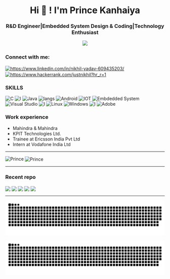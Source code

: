 <h1 align="center">Hi 👋 ! I'm Prince Kanhaiya</h1>
<h3 align="center">R&D Engineer|Embedded System Design & Coding|Technology Enthusiast </h3>
 
<p align="center">
  <a href="https://github.com/princekanhaiya"><img src="https://readme-typing-svg.herokuapp.com?size=18&width=350&lines=I+design+simple+embedded+things+"></a>
</p>


<h3 align="left">Connect with me:</h3>
<p align="left">
<a href="https://www.linkedin.com/in/prince-kanhaiya/" target="blank"><img align="center" src="https://raw.githubusercontent.com/rahuldkjain/github-profile-readme-generator/master/src/images/icons/Social/linked-in-alt.svg" alt="https://www.linkedin.com/in/nikhil-yadav-609435203/" height="30" width="40" /></a>
<a href="https://www.hackerrank.com/princekanhaiya" target="blank"><img align="center" src="https://raw.githubusercontent.com/rahuldkjain/github-profile-readme-generator/master/src/images/icons/Social/hackerrank.svg" alt="https://www.hackerrank.com/justnikhil?hr_r=1" height="30" width="40" /></a>
</p>

### SKILLS 
![C](https://img.shields.io/badge/c-%2300599C.svg?style=for-the-badge&logo=c&logoColor=white)
![l](https://img.shields.io/badge/C%2B%2B-00599C?style=for-the-badge&logo=c%2B%2B&logoColor=white)
![Java](https://img.shields.io/badge/java-%23ED8B00.svg?style=for-the-badge&logo=java&logoColor=white)
![langs](https://img.shields.io/badge/Python-FFD43B?style=for-the-badge&logo=python&logoColor=darkgreen)
![Android](https://img.shields.io/badge/Android-3DDC84?style=for-the-badge&logo=android&logoColor=white)
![IOT](https://img.shields.io/badge/IOT-orange?style=for-the-badge)
![Embdedded System](https://img.shields.io/badge/Embdedded_System-red?style=for-the-badge)
![Visual Studio](https://img.shields.io/badge/Visual%20Studio-5C2D91.svg?style=for-the-badge&logo=visual-studio&logoColor=white)
![l](https://img.shields.io/badge/firebase-ffca28?style=for-the-badge&logo=firebase&logoColor=black)
![Linux](https://img.shields.io/badge/Linux-FCC624?style=for-the-badge&logo=linux&logoColor=black)
![Windows](https://img.shields.io/badge/Windows-0078D6?style=for-the-badge&logo=windows&logoColor=white)
![l](https://img.shields.io/badge/Kali_Linux-557C94?style=for-the-badge&logo=kali-linux&logoColor=white)
![Adobe](https://img.shields.io/badge/adobe-%23FF0000.svg?style=for-the-badge&logo=adobe&logoColor=white)


### Work experience
- Mahindra & Mahindra
- KPIT Technologies Ltd.
- Trainee at Ericsson India Pvt Ltd 
- Intern at Vodafone India Ltd

<hr>

<p><img align="left" src="https://github-readme-stats.vercel.app/api/top-langs?username=princekanhaiya&show_icons=true&locale=en&layout=compact&theme=radical" alt="Prince" /></p>

<p>&nbsp;<img align="center" src="https://github-readme-stats.vercel.app/api?username=princekanhaiya&show_icons=true&locale=en&theme=tokyonight" alt="Prince" width="410" /></p>

<hr>

### Recent repo

<a href="https://github.com/princekanhaiya/Electronic-Horn-System"><img align="center" src="https://github-readme-stats.vercel.app/api/pin/?username=princekanhaiya&repo=Electronic-Horn-System&theme=react&bg_color=1F222E&title_color=F85D7F&icon_color=F8D866&hide_border=true&show_icons=false"/></a>
<a href="https://github.com/princekanhaiya/Gesture-Based-Light-Control"><img align="center" src="https://github-readme-stats.vercel.app/api/pin/?username=princekanhaiya&repo=Gesture-Based-Light-Control&theme=react&bg_color=1F222E&title_color=F85D7F&icon_color=F8D866&hide_border=true&show_icons=false"/></a>
<a href="https://github.com/princekanhaiya/BLE_APP"><img align="center" src="https://github-readme-stats.vercel.app/api/pin/?username=princekanhaiya&repo=BLE_APP&theme=react&bg_color=1F222E&title_color=F85D7F&icon_color=F8D866&hide_border=true&show_icons=false"/></a>
<a href="https://github.com/princekanhaiya/BLE_POC_Arduino"><img align="center" src="https://github-readme-stats.vercel.app/api/pin/?username=princekanhaiya&repo=BLE_POC_Arduino&theme=react&bg_color=1F222E&title_color=F85D7F&icon_color=F8D866&hide_border=true&show_icons=false"/></a>
<a href="https://github.com/princekanhaiya/5X5X5_RGB_CUBE"><img align="center" src="https://github-readme-stats.vercel.app/api/pin/?username=princekanhaiya&repo=5X5X5_RGB_CUBE&theme=react&bg_color=1F222E&title_color=F85D7F&icon_color=F8D866&hide_border=true&show_icons=false"/></a>

<hr>

![github contribution grid snake animation](https://raw.githubusercontent.com/platane/platane/output/github-contribution-grid-snake-dark.svg#gh-dark-mode-only)




![github contribution grid snake animation](https://raw.githubusercontent.com/platane/platane/output/github-contribution-grid-snake.svg#gh-light-mode-only)







